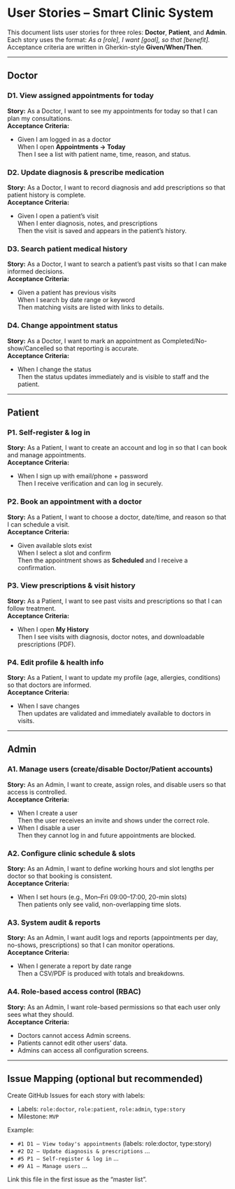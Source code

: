 # User Stories – Smart Clinic System

This document lists user stories for three roles: **Doctor**, **Patient**, and **Admin**.  
Each story uses the format: *As a [role], I want [goal], so that [benefit].*  
Acceptance criteria are written in Gherkin-style **Given/When/Then**.

---

## Doctor

### D1. View assigned appointments for today
**Story:** As a Doctor, I want to see my appointments for today so that I can plan my consultations.  
**Acceptance Criteria:**
- Given I am logged in as a doctor  
  When I open **Appointments → Today**  
  Then I see a list with patient name, time, reason, and status.

### D2. Update diagnosis & prescribe medication
**Story:** As a Doctor, I want to record diagnosis and add prescriptions so that patient history is complete.  
**Acceptance Criteria:**
- Given I open a patient’s visit  
  When I enter diagnosis, notes, and prescriptions  
  Then the visit is saved and appears in the patient’s history.

### D3. Search patient medical history
**Story:** As a Doctor, I want to search a patient’s past visits so that I can make informed decisions.  
**Acceptance Criteria:**
- Given a patient has previous visits  
  When I search by date range or keyword  
  Then matching visits are listed with links to details.

### D4. Change appointment status
**Story:** As a Doctor, I want to mark an appointment as Completed/No-show/Cancelled so that reporting is accurate.  
**Acceptance Criteria:**
- When I change the status  
  Then the status updates immediately and is visible to staff and the patient.

---

## Patient

### P1. Self-register & log in
**Story:** As a Patient, I want to create an account and log in so that I can book and manage appointments.  
**Acceptance Criteria:**
- When I sign up with email/phone + password  
  Then I receive verification and can log in securely.

### P2. Book an appointment with a doctor
**Story:** As a Patient, I want to choose a doctor, date/time, and reason so that I can schedule a visit.  
**Acceptance Criteria:**
- Given available slots exist  
  When I select a slot and confirm  
  Then the appointment shows as **Scheduled** and I receive a confirmation.

### P3. View prescriptions & visit history
**Story:** As a Patient, I want to see past visits and prescriptions so that I can follow treatment.  
**Acceptance Criteria:**
- When I open **My History**  
  Then I see visits with diagnosis, doctor notes, and downloadable prescriptions (PDF).

### P4. Edit profile & health info
**Story:** As a Patient, I want to update my profile (age, allergies, conditions) so that doctors are informed.  
**Acceptance Criteria:**
- When I save changes  
  Then updates are validated and immediately available to doctors in visits.

---

## Admin

### A1. Manage users (create/disable Doctor/Patient accounts)
**Story:** As an Admin, I want to create, assign roles, and disable users so that access is controlled.  
**Acceptance Criteria:**
- When I create a user  
  Then the user receives an invite and shows under the correct role.
- When I disable a user  
  Then they cannot log in and future appointments are blocked.

### A2. Configure clinic schedule & slots
**Story:** As an Admin, I want to define working hours and slot lengths per doctor so that booking is consistent.  
**Acceptance Criteria:**
- When I set hours (e.g., Mon–Fri 09:00–17:00, 20-min slots)  
  Then patients only see valid, non-overlapping time slots.

### A3. System audit & reports
**Story:** As an Admin, I want audit logs and reports (appointments per day, no-shows, prescriptions) so that I can monitor operations.  
**Acceptance Criteria:**
- When I generate a report by date range  
  Then a CSV/PDF is produced with totals and breakdowns.

### A4. Role-based access control (RBAC)
**Story:** As an Admin, I want role-based permissions so that each user only sees what they should.  
**Acceptance Criteria:**
- Doctors cannot access Admin screens.  
- Patients cannot edit other users’ data.  
- Admins can access all configuration screens.

---

## Issue Mapping (optional but recommended)
Create GitHub Issues for each story with labels:
- Labels: `role:doctor`, `role:patient`, `role:admin`, `type:story`
- Milestone: `MVP`

Example:
- `#1 D1 – View today's appointments` (labels: role:doctor, type:story)
- `#2 D2 – Update diagnosis & prescriptions` …
- `#5 P1 – Self-register & log in` …
- `#9 A1 – Manage users` …

Link this file in the first issue as the “master list”.
